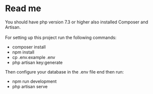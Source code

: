 <h1>Read me</h1>
You should have php version 7.3 or higher also installed Composer and Artisan.
<br>
<br>
For setting up this project run the following commands:

- composer install
- npm install
- cp .env.example .env
- php artisan key:generate

Then configure your database in the .env file end then run:

- npm run development
- php artisan serve
